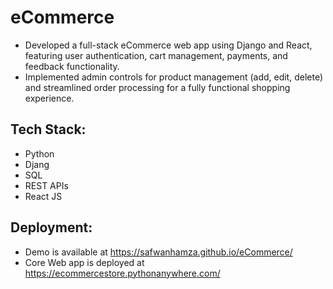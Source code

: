 # eCommerce

- Developed a full-stack eCommerce web app using Django and React, featuring user authentication, cart management, payments, and feedback functionality.
- Implemented admin controls for product management (add, edit, delete) and streamlined order processing for a fully functional shopping experience.

## Tech Stack:
- Python 
- Djang
- SQL
- REST APIs
- React JS


## Deployment:
- Demo is available at https://safwanhamza.github.io/eCommerce/
- Core Web app is deployed at https://ecommercestore.pythonanywhere.com/
